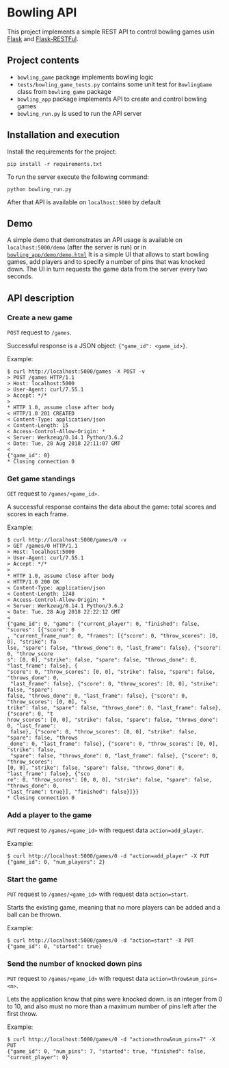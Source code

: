 # Bowling API
This project implements a simple REST API to control bowling games usin [Flask](http://flask.pocoo.org/docs/1.0/) and [Flask-RESTFul](https://flask-restful.readthedocs.io/en/latest/index.html).

## Project contents

* `bowling_game` package implements bowling logic
* `tests/bowling_game_tests.py` contains some unit test for `BowlingGame` class from `bowling_game` package
* `bowling_app` package implements API to create and control bowling games
* `bowling_run.py` is used to run the API server

## Installation and execution
Install the requirements for the project:

```pip install -r requirements.txt```


To run the server execute the following command:

```python bowling_run.py```

After that API is available on `localhost:5000` by default

## Demo
A simple demo that demonstrates an API usage is available on `localhost:5000/demo` (after the server is run) or in [`bowling_app/demo/demo.html`](/bowling_app/demo/demo.html)
It is a simple UI that allows to start bowling games, add players and to specify a number of pins that was knocked down.
The UI in turn requests the game data from the server every two seconds.


## API description
### Create a new game
`POST` request to `/games`.

Successful response is a JSON object: `{"game_id": <game_id>}`.

Example:
```
$ curl http://localhost:5000/games -X POST -v
> POST /games HTTP/1.1
> Host: localhost:5000
> User-Agent: curl/7.55.1
> Accept: */*
>
* HTTP 1.0, assume close after body
< HTTP/1.0 201 CREATED
< Content-Type: application/json
< Content-Length: 15
< Access-Control-Allow-Origin: *
< Server: Werkzeug/0.14.1 Python/3.6.2
< Date: Tue, 28 Aug 2018 22:11:07 GMT
<
{"game_id": 0}
* Closing connection 0
```

### Get game standings
`GET` request to `/games/<game_id>`.

A successful response contains the data about the game: total scores and scores in each frame.

Example:
```
$ curl http://localhost:5000/games/0 -v
> GET /games/0 HTTP/1.1
> Host: localhost:5000
> User-Agent: curl/7.55.1
> Accept: */*
>
* HTTP 1.0, assume close after body
< HTTP/1.0 200 OK
< Content-Type: application/json
< Content-Length: 1248
< Access-Control-Allow-Origin: *
< Server: Werkzeug/0.14.1 Python/3.6.2
< Date: Tue, 28 Aug 2018 22:22:12 GMT
<
{"game_id": 0, "game": {"current_player": 0, "finished": false, "scores": [{"score": 0
, "current_frame_num": 0, "frames": [{"score": 0, "throw_scores": [0, 0], "strike": fa
lse, "spare": false, "throws_done": 0, "last_frame": false}, {"score": 0, "throw_score
s": [0, 0], "strike": false, "spare": false, "throws_done": 0, "last_frame": false}, {
"score": 0, "throw_scores": [0, 0], "strike": false, "spare": false, "throws_done": 0,
 "last_frame": false}, {"score": 0, "throw_scores": [0, 0], "strike": false, "spare":
false, "throws_done": 0, "last_frame": false}, {"score": 0, "throw_scores": [0, 0], "s
trike": false, "spare": false, "throws_done": 0, "last_frame": false}, {"score": 0, "t
hrow_scores": [0, 0], "strike": false, "spare": false, "throws_done": 0, "last_frame":
 false}, {"score": 0, "throw_scores": [0, 0], "strike": false, "spare": false, "throws
_done": 0, "last_frame": false}, {"score": 0, "throw_scores": [0, 0], "strike": false,
 "spare": false, "throws_done": 0, "last_frame": false}, {"score": 0, "throw_scores":
[0, 0], "strike": false, "spare": false, "throws_done": 0, "last_frame": false}, {"sco
re": 0, "throw_scores": [0, 0, 0], "strike": false, "spare": false, "throws_done": 0,
"last_frame": true}], "finished": false}]}}
* Closing connection 0
```

### Add a player to the game
`PUT` request to `/games/<game_id>` with request data `action=add_player`.

Example:
```
$ curl http://localhost:5000/games/0 -d "action=add_player" -X PUT
{"game_id": 0, "num_players": 2}
```

### Start the game
`PUT` request to `/games/<game_id>` with request data `action=start`.

Starts the existing game, meaning that no more players can be added and a ball can be thrown.

Example:
```
$ curl http://localhost:5000/games/0 -d "action=start" -X PUT
{"game_id": 0, "started": true}
```

### Send the number of knocked down pins
`PUT` request to `/games/<game_id>` with request data `action=throw&num_pins=<n>`.

Lets the application know that <n> pins were knocked down. <n> is an integer from 0 to 10, and also must no more than a maximum number of pins left after the first throw.

Example:
```
$ curl http://localhost:5000/games/0 -d "action=throw&num_pins=7" -X PUT
{"game_id": 0, "num_pins": 7, "started": true, "finished": false, "current_player": 0}
```
